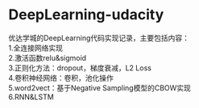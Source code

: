 # DeepLearning-udacity</br>
优达学城的DeepLearning代码实现记录，主要包括内容：</br>
1.全连接网络实现</br>
2.激活函数relu&sigmoid</br>
3.正则化方法：dropout，梯度衰减，L2 Loss</br>
4.卷积神经网络：卷积，池化操作</br>
5.word2vect：基于Negative Sampling模型的CBOW实现</br>
6.RNN&LSTM</br>
